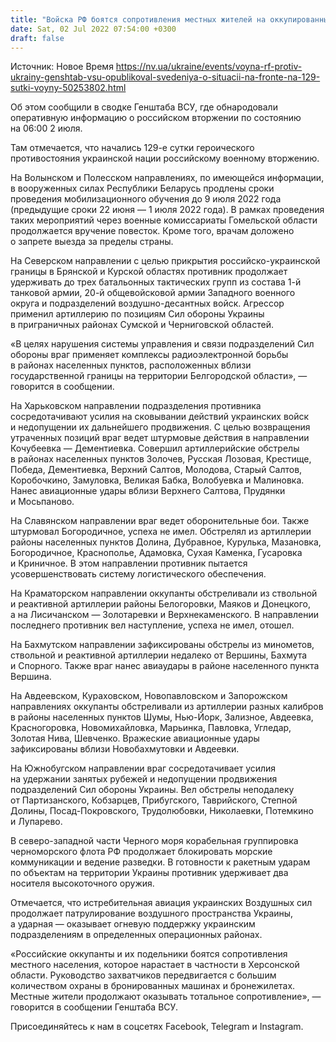 ```yaml
---
title: "Войска РФ боятся сопротивления местных жителей на оккупированных территориях, ходят с охраной и в бронежилетах — Генштаб ВСУ"
date: Sat, 02 Jul 2022 07:54:00 +0300
draft: false
---
```

Источник: Новое Время https://nv.ua/ukraine/events/voyna-rf-protiv-ukrainy-genshtab-vsu-opublikoval-svedeniya-o-situacii-na-fronte-na-129-sutki-voyny-50253802.html


Об этом сообщили в сводке Генштаба ВСУ, где обнародовали оперативную информацию о российском вторжении по состоянию на 06:00 2 июля.

 Там отмечается, что начались 129-е сутки героического противостояния украинской нации российскому военному вторжению.

 На Волынском и Полесском направлениях, по имеющейся информации, в вооруженных силах Республики Беларусь продлены сроки проведения мобилизационного обучения до 9 июля 2022 года (предыдущие сроки 22 июня — 1 июля 2022 года). В рамках проведения таких мероприятий через военные комиссариаты Гомельской области продолжается вручение повесток. Кроме того, врачам доложено о запрете выезда за пределы страны.

 На Северском направлении с целью прикрытия российско-украинской границы в Брянской и Курской областях противник продолжает удерживать до трех батальонных тактических групп из состава 1-й танковой армии, 20-й общевойсковой армии Западного военного округа и подразделений воздушно-десантных войск. Агрессор применил артиллерию по позициям Сил обороны Украины в приграничных районах Сумской и Черниговской областей.

«В целях нарушения системы управления и связи подразделений Сил обороны враг применяет комплексы радиоэлектронной борьбы в районах населенных пунктов, расположенных вблизи государственной границы на территории Белгородской области», — говорится в сообщении.

На Харьковском направлении подразделения противника сосредотачивают усилия на сковывании действий украинских войск и недопущении их дальнейшего продвижения. С целью возвращения утраченных позиций враг ведет штурмовые действия в направлении Кочубеевка — Дементиевка. Совершил артиллерийские обстрелы в районах населенных пунктов Золочев, Русская Лозовая, Крестище, Победа, Дементиевка, Верхний Салтов, Молодова, Старый Салтов, Коробочкино, Замуловка, Великая Бабка, Волобуевка и Малиновка. Нанес авиационные удары вблизи Верхнего Салтова, Прудянки и Мосьпаново.

На Славянском направлении враг ведет оборонительные бои. Также штурмовал Богородичное, успеха не имел. Обстрелял из артиллерии районы населенных пунктов Долина, Дубравное, Курулька, Мазановка, Богородичное, Краснополье, Адамовка, Сухая Каменка, Гусаровка и Криничное. В этом направлении противник пытается усовершенствовать систему логистического обеспечения.

 На Краматорском направлении оккупанты обстреливали из ствольной и реактивной артиллерии районы Белогоровки, Маяков и Донецкого, а на Лисичанском — Золотаревки и Верхнекаменского. В направлении последнего противник вел наступление, успеха не имел, отошел.

 На Бахмутском направлении зафиксированы обстрелы из минометов, ствольной и реактивной артиллерии недалеко от Вершины, Бахмута и Спорного. Также враг нанес авиаудары в районе населенного пункта Вершина.

 На Авдеевском, Кураховском, Новопавловском и Запорожском направлениях оккупанты обстреливали из артиллерии разных калибров в районы населенных пунктов Шумы, Нью-Йорк, Зализное, Авдеевка, Красногоровка, Новомихайловка, Марьинка, Павловка, Угледар, Золотая Нива, Шевченко. Вражеские авиационные удары зафиксированы вблизи Новобахмутовки и Авдеевки.

 На Южнобугском направлении враг сосредотачивает усилия на удержании занятых рубежей и недопущении продвижения подразделений Сил обороны Украины. Вел обстрелы неподалеку от Партизанского, Кобзарцев, Прибугского, Таврийского, Степной Долины, Посад-Покровского, Трудолюбовки, Николаевки, Потемкино и Лупарево.

 В северо-западной части Черного моря корабельная группировка черноморского флота РФ продолжает блокировать морские коммуникации и ведение разведки. В готовности к ракетным ударам по объектам на территории Украины противник удерживает два носителя высокоточного оружия.

 Отмечается, что истребительная авиация украинских Воздушных сил продолжает патрулирование воздушного пространства Украины, а ударная — оказывает огневую поддержку украинским подразделениям в определенных операционных районах.

«Российские оккупанты и их подельники боятся сопротивления местного населения, которое нарастает в частности в Херсонской области. Руководство захватчиков передвигается с большим количеством охраны в бронированных машинах и бронежилетах. Местные жители продолжают оказывать тотальное сопротивление», — говорится в сообщении Генштаба ВСУ.

Присоединяйтесь к нам в соцсетях Facebook, Telegram и Instagram.
